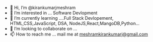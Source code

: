 - 👋 Hi, I’m @kirankumarjmeshram
- 👀 I’m interested in ... Software Devlopment
- 🌱 I’m currently learning ....Full Stack Devlopement, HTML,CSS,JavaScript, DSA, NodeJS,React,MangoDB,Python...
- 💞️ I’m looking to collaborate on ...
- 📫 How to reach me ... mail me at meshramkirankumarj@gmail.com

<!---
kirankumarjmeshram/kirankumarjmeshram is a ✨ special ✨ repository because its `README.md` (this file) appears on your GitHub profile.
You can click the Preview link to take a look at your changes.
--->
